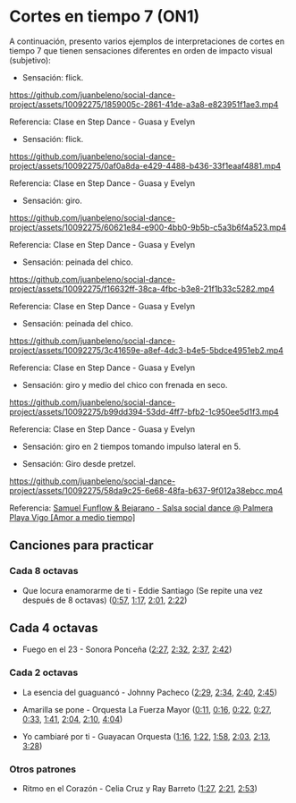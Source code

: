 # Cortes en tiempo 7 (ON1)

A continuación, presento varios ejemplos de interpretaciones de cortes en tiempo 7 que tienen sensaciones diferentes en orden de impacto visual (subjetivo):

- Sensación: flick.

https://github.com/juanbeleno/social-dance-project/assets/10092275/1859005c-2861-41de-a3a8-e823951f1ae3.mp4

Referencia: Clase en Step Dance - Guasa y Evelyn

- Sensación: flick.

https://github.com/juanbeleno/social-dance-project/assets/10092275/0af0a8da-e429-4488-b436-33f1eaaf4881.mp4

Referencia: Clase en Step Dance - Guasa y Evelyn


- Sensación: giro.

https://github.com/juanbeleno/social-dance-project/assets/10092275/60621e84-e900-4bb0-9b5b-c5a3b6f4a523.mp4

Referencia: Clase en Step Dance - Guasa y Evelyn


- Sensación: peinada del chico.

https://github.com/juanbeleno/social-dance-project/assets/10092275/f16632ff-38ca-4fbc-b3e8-21f1b33c5282.mp4

Referencia: Clase en Step Dance - Guasa y Evelyn


- Sensación: peinada del chico.

https://github.com/juanbeleno/social-dance-project/assets/10092275/3c41659e-a8ef-4dc3-b4e5-5bdce4951eb2.mp4

Referencia: Clase en Step Dance - Guasa y Evelyn


- Sensación: giro y medio del chico con frenada en seco.

https://github.com/juanbeleno/social-dance-project/assets/10092275/b99dd394-53dd-4ff7-bfb2-1c950ee5d1f3.mp4

Referencia: Clase en Step Dance - Guasa y Evelyn


- Sensación: giro en 2 tiempos tomando impulso lateral en 5.


- Sensación: Giro desde pretzel.
  
https://github.com/juanbeleno/social-dance-project/assets/10092275/58da9c25-6e68-48fa-b637-9f012a38ebcc.mp4

Referencia: [Samuel Funflow & Bejarano - Salsa social dance @ Palmera Playa Vigo [Amor a medio tiempo]](https://youtu.be/rCUl8SBqDv0?t=42)


## Canciones para practicar

### Cada 8 octavas

- Que locura enamorarme de ti - Eddie Santiago (Se repite una vez después de 8 octavas) ([0:57](https://youtu.be/SqK_zXX-9k0?si=aCiUuPjRS4r2aFxJ&t=57), [1:17](https://youtu.be/SqK_zXX-9k0?si=bG1B0PIeKL6cjqkK&t=77), [2:01](https://youtu.be/SqK_zXX-9k0?si=fJcF-pjh0avb1AmW&t=121), [2:22](https://youtu.be/SqK_zXX-9k0?si=7_7nmBsiT_tYVQQG&t=142))

## Cada 4 octavas

- Fuego en el 23 - Sonora Ponceña ([2:27](https://youtu.be/5404tYDaTfk?si=9Wj-rLuVshtM72G4&t=147), [2:32](https://youtu.be/5404tYDaTfk?si=oDI7qje8zZltuoQ9&t=152), [2:37](https://youtu.be/5404tYDaTfk?si=-XHEFs5NaMHkWdd6&t=157), [2:42](https://youtu.be/5404tYDaTfk?si=R6Xop-coQrD-9Doq&t=162))

### Cada 2 octavas

- La esencia del guaguancó - Johnny Pacheco ([2:29](https://youtu.be/G_cQrxL3v88?si=HmlpgTfFJT9pJJ0a&t=149), [2:34](https://youtu.be/G_cQrxL3v88?si=U9YOsi8QUUgfoT3g&t=154), [2:40](https://youtu.be/G_cQrxL3v88?si=RJfoK5E2tOuhFKFs&t=160), [2:45](https://youtu.be/G_cQrxL3v88?si=G5UkLoGZzyTBm9wU&t=165))

- Amarilla se pone - Orquesta La Fuerza Mayor ([0:11](https://youtu.be/tEFbdoS7SGg?si=VIhEPJN5Uz7gQ2U-&t=11), [0:16](https://youtu.be/tEFbdoS7SGg?si=d10BE23rjaoFVKBQ&t=16), [0:22](https://youtu.be/tEFbdoS7SGg?si=kaqGn6YBcynPTywy&t=22), [0:27](https://youtu.be/tEFbdoS7SGg?si=Jo_elqz6O6os4asO&t=27), [0:33](https://youtu.be/tEFbdoS7SGg?si=lpDaUZNG_fSVCyOE&t=33), [1:41](https://youtu.be/tEFbdoS7SGg?si=kjLAQT0oMLqt2GNA&t=101), [2:04](https://youtu.be/tEFbdoS7SGg?si=rZYHHY5HQoxTnjbh&t=124), [2:10](https://youtu.be/tEFbdoS7SGg?si=KnAE8_4BhRmAPy7B&t=130), [4:04](https://youtu.be/tEFbdoS7SGg?si=TkkOnk3ionvQG3Qj&t=244))

- Yo cambiaré por ti - Guayacan Orquesta ([1:16](https://youtu.be/tj7gFhIBlx8?si=Mc4LzztAgn1HHlAp&t=76), [1:22](https://youtu.be/tj7gFhIBlx8?si=foTjxywZNVj-jfeJ&t=82), [1:58](https://youtu.be/tj7gFhIBlx8?si=XDol6c67WBVdlY7M&t=118), [2:03](https://youtu.be/tj7gFhIBlx8?si=Yh_li3PdtJH-MvuS&t=123), [2:13](https://youtu.be/tj7gFhIBlx8?si=CwVO2QrsIA9NWJSX&t=133), [3:28](https://youtu.be/tj7gFhIBlx8?si=_cYG4wQfeG8lbuIc&t=208))

### Otros patrones

- Ritmo en el Corazón - Celia Cruz y Ray Barreto ([1:27](https://youtu.be/Bstf--ymw20?si=CAdH5m6dxOHzG0tH&t=87), [2:21](https://youtu.be/Bstf--ymw20?si=fu08XO53bUFRXhA4&t=141), [2:53](https://youtu.be/Bstf--ymw20?si=YB1Gq6DF4Serqk8S&t=173))
